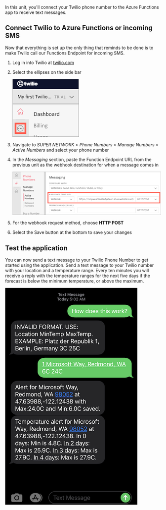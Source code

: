 In this unit, you'll connect your Twilio phone number to the Azure Functions app to receive text messages.

## Connect Twilio to Azure Functions or incoming SMS

Now that everything is set up the only thing that reminds to be done is to make Twilio call our Functions Endpoint for incoming SMS.

1. Log in into Twilio at [twilio.com](https://www.twilio.com?azure-portal=true)

1. Select the ellipses on the side bar

    ![Ellipses](../media/twilio-elipses.png)

1. Navigate to _SUPER NETWORK_ > _Phone Numbers_ > _Manage Numbers_ > _Active Numbers_ and select your phone number

1. In the *Messaging* section, paste the Function Endpoint URL from the previous unit as the webhook destination for when a message comes in

    ![Setting the twilio webhook](../media/twilio-webhook.png)

1. For the webhook request method, choose **HTTP POST**

1. Select the Save button at the bottom to save your changes

## Test the application

You can now send a text message to your Twilio Phone Number to get started using the application. Send a text message to your Twilio number with your location and a temperature range. Every ten minutes you will receive a reply with the temperature ranges for the next five days if the forecast is below the minimum temperature, or above the maximum.

![Screenshot of text messages sent to and received by our application](../media/text-message.png)

